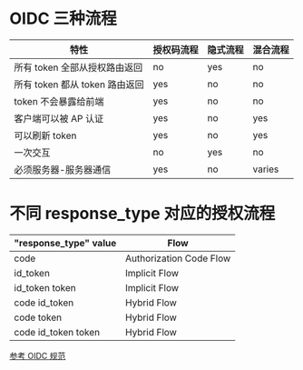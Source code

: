 # OIDC 三种流程
| 特性	| 授权码流程 | 隐式流程 |	混合流程 |
| ------- |------- | ------- | ------ |
| 所有 token 全部从授权路由返回 |	no |	yes	|no|
所有 token 都从 token 路由返回 |	yes	|no	|no|
token 不会暴露给前端 |	yes|	no|	no|
客户端可以被 AP 认证 |	yes|	no|	yes|
可以刷新 token |	yes|	no	|yes|
一次交互 |	no|	yes	|no|
必须服务器-服务器通信 |	yes|	no|	varies|


# 不同 response_type 对应的授权流程
|"response_type" value| Flow |
|---------------|-----|
code |	Authorization Code Flow|
id_token |	Implicit Flow|
id_token token |	Implicit Flow|
code id_token |	Hybrid Flow|
code token |	Hybrid Flow|
code id_token token |	Hybrid Flow|

[参考 OIDC 规范](https://openid.net/specs/openid-connect-core-1_0.html#Authentication)